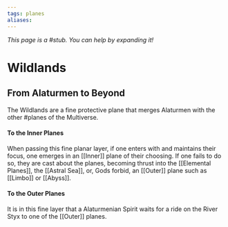 ```yaml
---
tags: planes
aliases:
---
```


*This page is a #stub. You can help by expanding it!*

# Wildlands
## From Alaturmen to Beyond
The Wildlands are a fine protective plane that merges Alaturmen with the other #planes of the Multiverse.

#### To the Inner Planes
When passing this fine planar layer, if one enters with and maintains their focus, one emerges in an [[Inner]] plane of their choosing. If one fails to do so, they are cast about the planes, becoming thrust into the [[Elemental Planes]], the [[Astral Sea]], or, Gods forbid, an [[Outer]] plane such as [[Limbo]] or [[Abyss]].

#### To the Outer Planes
It is in this fine layer that a Alaturmenian Spirit waits for a ride on the River Styx to one of the [[Outer]] planes. 